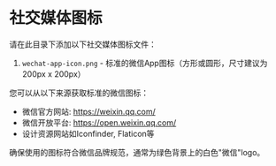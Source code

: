 # 社交媒体图标

请在此目录下添加以下社交媒体图标文件：

1. `wechat-app-icon.png` - 标准的微信App图标（方形或圆形，尺寸建议为200px x 200px）

您可以从以下来源获取标准的微信图标：
- 微信官方网站: https://weixin.qq.com/
- 微信开放平台: https://open.weixin.qq.com/
- 设计资源网站如Iconfinder, Flaticon等

确保使用的图标符合微信品牌规范，通常为绿色背景上的白色"微信"logo。 